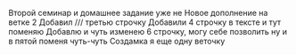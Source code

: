Второй семинар и домашнее задание
уже не Новое дополнение на ветке 2
Добавил /// третью строчку
Добавили 4 строчку в тексте
и тут поменяю
Добавлю и чуть изменею 6 строчку, могу себе позволить 
ну и в пятой поменя чуть-чуть
Создамка я еще одну веточку
